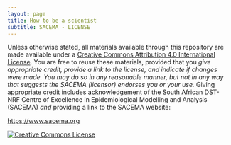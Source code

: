 ```yaml
---
layout: page
title: How to be a scientist
subtitle: SACEMA - LICENSE
---
```


Unless otherwise stated, all materials available through this repository are made available under a <a rel="license" href="http://creativecommons.org/licenses/by/4.0/">Creative Commons Attribution 4.0 International License</a>. You are free to reuse these materials, provided that you *give appropriate credit, provide a link to the license, and indicate if changes were made. You may do so in any reasonable manner, but not in any way that suggests the SACEMA (licensor) endorses you or your use.* Giving appropriate credit includes acknowledgement of the South African DST-NRF Centre of Excellence in Epidemiological Modelling and Analysis (SACEMA) *and* providing a link to the SACEMA website:

<a xmlns:dct="http://purl.org/dc/terms/" href="https://www.sacema.org" rel="dct:source">https://www.sacema.org</a>

<a rel="license" href="http://creativecommons.org/licenses/by/4.0/"><img alt="Creative Commons License" style="border-width:0" src="https://i.creativecommons.org/l/by/4.0/88x31.png" /></a><br />
